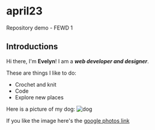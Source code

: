# april23
Repository demo - FEWD 1 

## Introductions
Hi there, I'm **Evelyn**! I am a _**web developer and designer**_.

These are things I like to do:
* Crochet and knit
* Code
* Explore new places

Here is a picture of my dog:
![dog](https://lh3.googleusercontent.com/pw/AP1GczOtw4_LeiE4MPQuTrTOomiCRd2NzPpRsWN1_GZA8Sg9wX_hg0PbnDCxiRWICR_ZYbTKCa62FyqlrFFdDhBbSeDz9jD8TfcG5AzcD3aZ-88Hsz-bQet82Qj9a0W_eJYEgirLFY7-QExkMO19-bCKXKiCdA=w1052-h1396-s-no-gm)

If you like the image here's the [google photos link](https://photos.app.goo.gl/CeGqW3KjkYFLtbF66)
